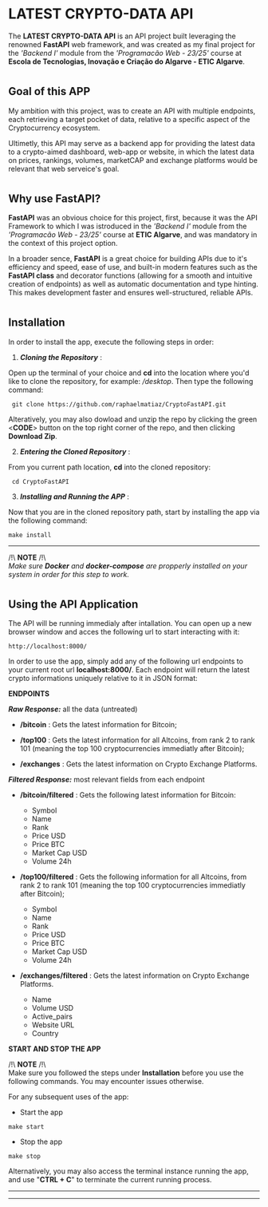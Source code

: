 # LATEST CRYPTO-DATA API

The **LATEST CRYPTO-DATA API** is an API project built leveraging the renowned **FastAPI** web framework, and was created as my final project for the *'Backend I'*  module from the *'Programacão Web - 23/25'* course at **Escola de Tecnologias, Inovação e Criação do Algarve - ETIC Algarve**.

#
## Goal of this APP

My ambition with this project, was to create an API with multiple endpoints, each retrieving a target pocket of data, relative to a specific aspect of the Cryptocurrency ecosystem. 

Ultimetly, this API may serve as a backend app for providing the latest data to a crypto-aimed dashboard, web-app or website, in which the latest data on prices, rankings, volumes, marketCAP and exchange platforms would be relevant that web serveice's goal.

#
## Why use FastAPI?

**FastAPI** was an obvious choice for this project, first, because it was the API Framework to which I was istroduced in the *'Backend I'*  module from the *'Programacão Web - 23/25'* course at **ETIC Algarve**, and was mandatory in the context of this project option. 

In a broader sence, **FastAPI** is a great choice for building APIs due to it's efficiency and speed, ease of use, and built-in modern features such as the **FastAPI class** and decorator functions (allowing for a smooth and intuitive creation of endpoints) as well as automatic documentation and type hinting. This makes development faster and ensures well-structured, reliable APIs. 

#
## Installation

In order to install the app, execute the following steps in order:



1. ***Cloning the Repository*** : 

Open up the terminal of your choice and **cd** into the location where you'd like to clone the repository, for example: _/desktop_. Then type the following command:

     git clone https://github.com/raphaelmatiaz/CryptoFastAPI.git

Alteratively, you may also dowload and unzip the repo by clicking the green <**CODE**> button on the top right corner of the repo, and then clicking **Download Zip**.

2. ***Entering the Cloned Repository*** : 

From you current path location, **cd** into the cloned repository:

     cd CryptoFastAPI

3. ***Installing and Running the APP*** : 

Now that you are in the cloned repository path, start by installing the app via the following command:

    make install

---------------------
/!\ **NOTE** /!\  
_Make sure **Docker** and **docker-compose** are propperly installed on your system in order for this step to work._

#
## Using the API Application

The API will be running immedialy after intallation. You can open up a new browser window and acces the following url to start interacting with it:

    http://localhost:8000/

In order to use the app, simply add any of the following url endpoints to your current root url __localhost:8000/__. Each endpoint will return the latest crypto informations uniquely relative to it in JSON format:

**ENDPOINTS**

*__Raw Response:__*
all the data (untreated)

* **/bitcoin** : Gets the latest information for Bitcoin;

* **/top100** : Gets the latest information for all Altcoins, from rank 2 to  rank 101 (meaning the top 100 cryptocurrencies immediatly after Bitcoin);

* **/exchanges** : Gets the latest information on Crypto Exchange Platforms.

*__Filtered Response:__*
most relevant fields from each endpoint 


* **/bitcoin/filtered** : Gets the following latest information for Bitcoin:

    * Symbol
    * Name
    * Rank
    * Price USD
    * Price BTC
    * Market Cap USD
    * Volume 24h

* **/top100/filtered** : Gets the following information for all Altcoins, from rank 2 to  rank 101 (meaning the top 100 cryptocurrencies immediatly after Bitcoin);

    * Symbol
    * Name
    * Rank
    * Price USD
    * Price BTC
    * Market Cap USD
    * Volume 24h

* **/exchanges/filtered** : Gets the latest information on Crypto Exchange Platforms.

    * Name
    * Volume USD
    * Active_pairs
    * Website URL
    * Country

**START AND STOP THE APP**

/!\ **NOTE** /!\  
Make sure you followed the steps under **Installation** before you use the following commands. You may encounter issues otherwise.

For any subsequent uses of the app:

* Start the app
```
make start
```
* Stop the app
```
make stop
```
Alternatively, you may also access the terminal instance running the app, and use "**CTRL + C**" to terminate the current running process.




------------------
------------------
